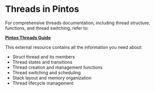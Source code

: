 # Threads in Pintos

For comprehensive threads documentation, including thread structure, functions, and thread switching, refer to:

**[Pintos Threads Guide](https://pkuflyingpig.gitbook.io/pintos/appendix/reference-guide/threads)**

This external resource contains all the information you need about:
- Struct thread and its members
- Thread states and transitions
- Thread creation and management functions
- Thread switching and scheduling
- Stack layout and memory organization
- Thread lifecycle management
